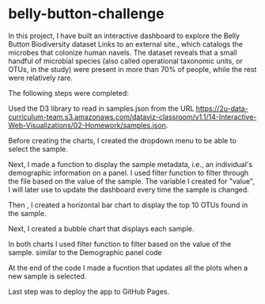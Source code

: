 # belly-button-challenge

In this project, I have built an interactive dashboard to explore the Belly Button Biodiversity dataset Links to an external site., which catalogs the microbes that colonize human navels.
The dataset reveals that a small handful of microbial species (also called operational taxonomic units, or OTUs, in the study) were present in more than 70% of people, while the rest were relatively rare.


The following steps were completed:

Used the D3 library to read in samples.json from the URL https://2u-data-curriculum-team.s3.amazonaws.com/dataviz-classroom/v1.1/14-Interactive-Web-Visualizations/02-Homework/samples.json.

Before creating the charts, I created the dropdown menu to be able to select the sample.

 Next, I made a function to display the sample metadata, i.e., an individual's demographic information on a panel. I used filter function to filter through the file based on the value of the sample. The variable I created for "value", I will later use to update the dashboard every time the sample is changed.

Then , I created a horizontal bar chart to display the top 10 OTUs found in the sample.

Next, I created a bubble chart that displays each sample.

In both charts I used filter function to filter based on the value of the sample. similar to the Demographic panel code

At the end of the code I made a fucntion that updates all the plots when a new sample is selected. 

Last step was to deploy the app to GitHub Pages.
